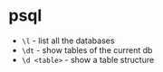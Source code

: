 psql
====

- `\l` - list all the databases
- `\dt` - show tables of the current db
- `\d <table>` - show a table structure
